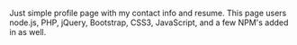 Just simple profile page with my contact info and resume.  This page users node.js, PHP, jQuery, Bootstrap, CSS3, JavaScript, and a few NPM's added in as well.  
